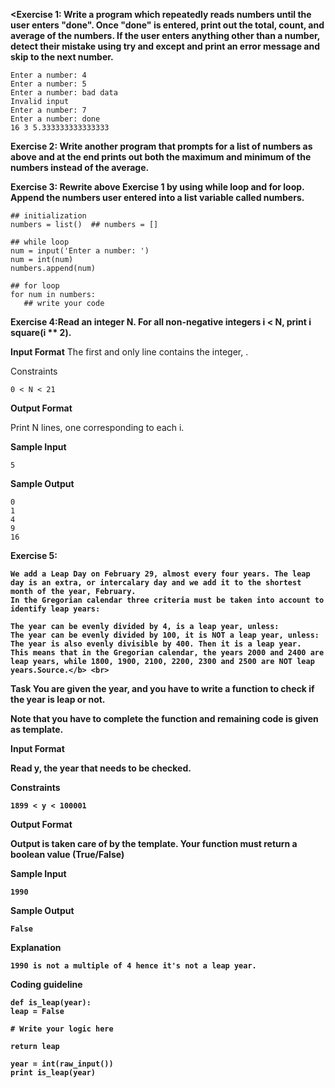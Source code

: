 <b><Exercise 1: Write a program which repeatedly reads numbers until the user enters "done". Once "done" is entered, print out the total, count, and average of the numbers. If the user enters anything other than a number, detect their mistake using try and except and print an error message and skip to the next number.</b>

    Enter a number: 4
    Enter a number: 5
    Enter a number: bad data
    Invalid input
    Enter a number: 7
    Enter a number: done
    16 3 5.333333333333333

<b>Exercise 2: Write another program that prompts for a list of numbers as above and at the end prints out both the maximum and minimum of the numbers instead of the average.</b>

<b>Exercise 3: Rewrite above Exercise 1 by using while loop and for loop. Append the numbers user entered into a list variable called numbers.</b>

    ## initialization
    numbers = list()  ## numbers = []

    ## while loop
    num = input('Enter a number: ')
    num = int(num)
    numbers.append(num)

    ## for loop
    for num in numbers:
       ## write your code

<b>Exercise 4:Read an integer N. For all non-negative integers i < N, print i square(i ** 2).</b> <br>

<b>Input Format</b>
The first and only line contains the integer, .

Constraints
    
    0 < N < 21

<b>Output Format</b>

Print N lines, one corresponding to each i.

<b>Sample Input</b>

    5

<b>Sample Output</b>

    0
    1
    4
    9
    16

<b>Exercise 5:

    We add a Leap Day on February 29, almost every four years. The leap day is an extra, or intercalary day and we add it to the shortest month of the year, February. 
    In the Gregorian calendar three criteria must be taken into account to identify leap years:

    The year can be evenly divided by 4, is a leap year, unless:
    The year can be evenly divided by 100, it is NOT a leap year, unless:
    The year is also evenly divisible by 400. Then it is a leap year.
    This means that in the Gregorian calendar, the years 2000 and 2400 are leap years, while 1800, 1900, 2100, 2200, 2300 and 2500 are NOT leap years.Source.</b> <br>

<b>Task</b>
You are given the year, and you have to write a function to check if the year is leap or not.<br>

Note that you have to complete the function and remaining code is given as template.

<b>Input Format</b>

Read y, the year that needs to be checked.

<b>Constraints</b>
    
    1899 < y < 100001

<b>Output Format</b>

Output is taken care of by the template. Your function must return a boolean value (True/False)

<b>Sample Input</b>

    1990

<b>Sample Output</b>

    False

<b>Explanation</b>

    1990 is not a multiple of 4 hence it's not a leap year.



<b>Coding guideline</b>

    def is_leap(year):
    leap = False
    
    # Write your logic here
    
    return leap
    
    year = int(raw_input())
    print is_leap(year)